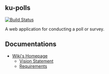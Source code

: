 ## ku-polls
[![Build Status](https://travis-ci.com/keyboard2543/ku-polls.svg?branch=master)](https://travis-ci.com/keyboard2543/ku-polls)

A web application for conducting a poll or survey.
## Documentations
- [Wiki's Homepage](https://github.com/keyboard2543/ku-polls/wiki)
    - [Vision Statement](https://github.com/keyboard2543/ku-polls/wiki/Vision-Statement)
    - [Requirements](https://github.com/keyboard2543/ku-polls/wiki/Requirements)